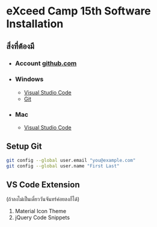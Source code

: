 # eXceed Camp 15th Software Installation

## สิ่งที่ต้องมี
- ### Account [github.com](https://github.com)
- ### Windows
    - [Visual Studio Code](https://code.visualstudio.com/)
    - [Git](https://git-scm.com/)
- ### Mac
    - [Visual Studio Code](https://code.visualstudio.com/)

## Setup Git
```bash
git config --global user.email "you@example.com"
git config --global user.name "First Last"

```

## VS Code Extension
(ถ้าลงไม่เป็นเดี๋ยววันจันทร์ค่อยลงก็ได้)
1. Material Icon Theme
2. jQuery Code Snippets
